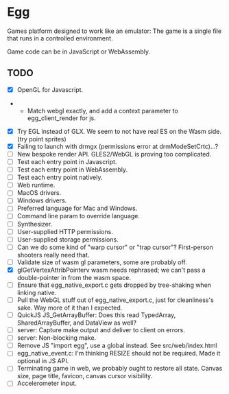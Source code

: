 # Egg

Games platform designed to work like an emulator: The game is a single file that runs in a controlled environment.

Game code can be in JavaScript or WebAssembly.

## TODO

- [x] OpenGL for Javascript.
- - Match webgl exactly, and add a context parameter to egg_client_render for js.
- [x] Try EGL instead of GLX. We seem to not have real ES on the Wasm side. (try point sprites)
- [x] Failing to launch with drmgx (permissions error at drmModeSetCrtc)...?
- [ ] New bespoke render API. GLES2/WebGL is proving too complicated.
- [ ] Test each entry point in Javascript.
- [ ] Test each entry point in WebAssembly.
- [ ] Test each entry point natively.
- [ ] Web runtime.
- [ ] MacOS drivers.
- [ ] Windows drivers.
- [ ] Preferred language for Mac and Windows.
- [ ] Command line param to override language.
- [ ] Synthesizer.
- [ ] User-supplied HTTP permissions.
- [ ] User-supplied storage permissions.
- [ ] Can we do some kind of "warp cursor" or "trap cursor"? First-person shooters really need that.
- [ ] Validate size of wasm gl parameters, some are probably off.
- [x] glGetVertexAttribPointerv wasm needs rephrased; we can't pass a double-pointer in from the wasm space.
- [ ] Ensure that egg_native_export.c gets dropped by tree-shaking when linking native.
- [ ] Pull the WebGL stuff out of egg_native_export.c, just for cleanliness's sake. Way more of it than I expected.
- [ ] QuickJS JS_GetArrayBuffer: Does this read TypedArray, SharedArrayBuffer, and DataView as well?
- [ ] server: Capture make output and deliver to client on errors.
- [ ] server: Non-blocking make.
- [ ] Remove JS "import egg", use a global instead. See src/web/index.html
- [ ] egg_native_event.c: I'm thinking RESIZE should not be required. Made it optional in JS API.
- [ ] Terminating game in web, we probably ought to restore all state. Canvas size, page title, favicon, canvas cursor visibility.
- [ ] Accelerometer input.
